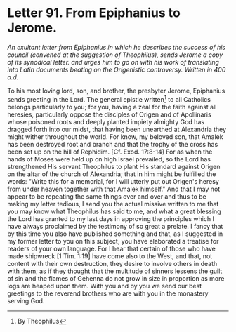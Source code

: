 <h1>Letter 91. From Epiphanius to Jerome.</h1>

<p><i>An exultant letter from Epiphanius in which he describes the success of his council (convened at the suggestion of Theophilus), sends Jerome a copy of its synodical letter. and urges him to go on with his work of translating into Latin documents beating on the Origenistic controversy. Written in 400 a.d.</i></p>

To his most loving lord, son, and brother, the presbyter Jerome, Epiphanius sends greeting in the Lord. The general epistle written[^P3653_982432] to all Catholics belongs particularly to you; for you, having a zeal for the faith against all heresies, particularly oppose the disciples of Origen and of Apollinaris whose poisoned roots and deeply planted impiety almighty God has dragged forth into our midst, that having been unearthed at Alexandria they might wither throughout the world. For know, my beloved son, that Amalek has been destroyed root and branch and that the trophy of the cross has been set up on the hill of Rephidim. [Cf. Exod. 17:8-14] For as when the hands of Moses were held up on high Israel prevailed, so the Lord has strengthened His servant Theophilus to plant His standard against Origen on the altar of the church of Alexandria; that in him might be fulfilled the words: "Write this for a memorial, for I will utterly put out Origen's heresy from under heaven together with that Amalek himself." And that I may not appear to be repeating the same things over and over and thus to be making my letter tedious, I send you the actual missive written to me that you may know what Theophilus has said to me, and what a great blessing the Lord has granted to my last days in approving the principles which I have always proclaimed by the testimony of so great a prelate. I fancy that by this time you also have published something and that, as I suggested in my former letter to you on this subject, you have elaborated a treatise for readers of your own language. For I hear that certain of those who have made shipwreck [1 Tim. 1:19] have come also to the West, and that, not content with their own destruction, they desire to involve others in death with them; as if they thought that the multitude of sinners lessens the guilt of sin and the flames of Gehenna do not grow in size in proportion as more logs are heaped upon them. With you and by you we send our best greetings to the reverend brothers who are with you in the monastery serving God.

[^P3653_982432]:
	By Theophilus